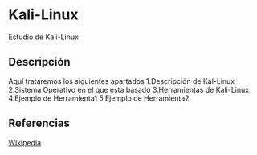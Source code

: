 # Kali-Linux
Estudio de Kali-Linux

## Descripción
Aquí trataremos los siguientes apartados
1.Descripción de Kal-Linux
2.Sistema Operativo en el que esta basado
3.Herramientas de Kali-Linux
4.Ejemplo de Herramienta1
5.Ejemplo de Herramienta2
## Referencias
[Wikipedia](https://es.wikipedia.org/wiki/Kali_Linux)

